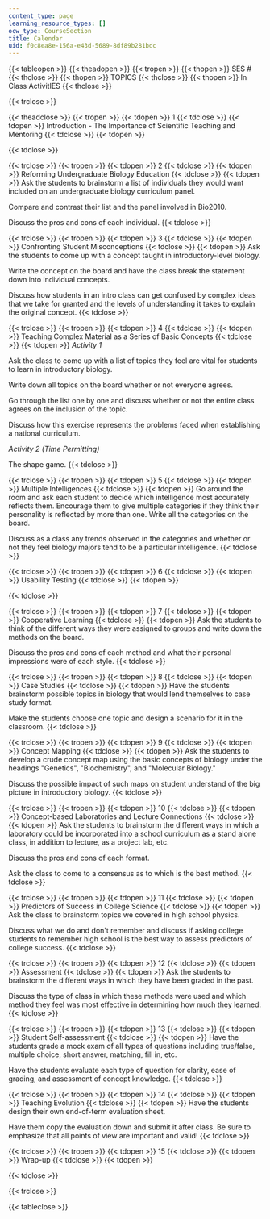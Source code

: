 ```yaml
---
content_type: page
learning_resource_types: []
ocw_type: CourseSection
title: Calendar
uid: f0c8ea8e-156a-e43d-5689-8df89b281bdc
---
```


{{< tableopen >}}
{{< theadopen >}}
{{< tropen >}}
{{< thopen >}}
SES #
{{< thclose >}}
{{< thopen >}}
TOPICS
{{< thclose >}}
{{< thopen >}}
In Class ActivitIES
{{< thclose >}}

{{< trclose >}}

{{< theadclose >}}
{{< tropen >}}
{{< tdopen >}}
1
{{< tdclose >}}
{{< tdopen >}}
Introduction - The Importance of Scientific Teaching and Mentoring
{{< tdclose >}}
{{< tdopen >}}

{{< tdclose >}}

{{< trclose >}}
{{< tropen >}}
{{< tdopen >}}
2
{{< tdclose >}}
{{< tdopen >}}
Reforming Undergraduate Biology Education
{{< tdclose >}}
{{< tdopen >}}
Ask the students to brainstorm a list of individuals they would want included on an undergraduate biology curriculum panel.  
  
Compare and contrast their list and the panel involved in Bio2010.  
  
Discuss the pros and cons of each individual.
{{< tdclose >}}

{{< trclose >}}
{{< tropen >}}
{{< tdopen >}}
3
{{< tdclose >}}
{{< tdopen >}}
Confronting Student Misconceptions
{{< tdclose >}}
{{< tdopen >}}
Ask the students to come up with a concept taught in introductory-level biology.  
  
Write the concept on the board and have the class break the statement down into individual concepts.  
  
Discuss how students in an intro class can get confused by complex ideas that we take for granted and the levels of understanding it takes to explain the original concept.
{{< tdclose >}}

{{< trclose >}}
{{< tropen >}}
{{< tdopen >}}
4
{{< tdclose >}}
{{< tdopen >}}
Teaching Complex Material as a Series of Basic Concepts
{{< tdclose >}}
{{< tdopen >}}
_Activity 1_  
  
Ask the class to come up with a list of topics they feel are vital for students to learn in introductory biology.  
  
Write down all topics on the board whether or not everyone agrees.  
  
Go through the list one by one and discuss whether or not the entire class agrees on the inclusion of the topic.  
  
Discuss how this exercise represents the problems faced when establishing a national curriculum.  
  
_Activity 2 (Time Permitting)_  
  
The shape game.
{{< tdclose >}}

{{< trclose >}}
{{< tropen >}}
{{< tdopen >}}
5
{{< tdclose >}}
{{< tdopen >}}
Multiple Intelligences
{{< tdclose >}}
{{< tdopen >}}
Go around the room and ask each student to decide which intelligence most accurately reflects them. Encourage them to give multiple categories if they think their personality is reflected by more than one. Write all the categories on the board.  
  
Discuss as a class any trends observed in the categories and whether or not they feel biology majors tend to be a particular intelligence.
{{< tdclose >}}

{{< trclose >}}
{{< tropen >}}
{{< tdopen >}}
6
{{< tdclose >}}
{{< tdopen >}}
Usability Testing
{{< tdclose >}}
{{< tdopen >}}

{{< tdclose >}}

{{< trclose >}}
{{< tropen >}}
{{< tdopen >}}
7
{{< tdclose >}}
{{< tdopen >}}
Cooperative Learning
{{< tdclose >}}
{{< tdopen >}}
Ask the students to think of the different ways they were assigned to groups and write down the methods on the board.  
  
Discuss the pros and cons of each method and what their personal impressions were of each style.
{{< tdclose >}}

{{< trclose >}}
{{< tropen >}}
{{< tdopen >}}
8
{{< tdclose >}}
{{< tdopen >}}
Case Studies
{{< tdclose >}}
{{< tdopen >}}
Have the students brainstorm possible topics in biology that would lend themselves to case study format.  
  
Make the students choose one topic and design a scenario for it in the classroom.
{{< tdclose >}}

{{< trclose >}}
{{< tropen >}}
{{< tdopen >}}
9
{{< tdclose >}}
{{< tdopen >}}
Concept Mapping
{{< tdclose >}}
{{< tdopen >}}
Ask the students to develop a crude concept map using the basic concepts of biology under the headings "Genetics", "Biochemistry", and "Molecular Biology."  
  
Discuss the possible impact of such maps on student understand of the big picture in introductory biology.
{{< tdclose >}}

{{< trclose >}}
{{< tropen >}}
{{< tdopen >}}
10
{{< tdclose >}}
{{< tdopen >}}
Concept-based Laboratories and Lecture Connections
{{< tdclose >}}
{{< tdopen >}}
Ask the students to brainstorm the different ways in which a laboratory could be incorporated into a school curriculum as a stand alone class, in addition to lecture, as a project lab, etc.  
  
Discuss the pros and cons of each format.  
  
Ask the class to come to a consensus as to which is the best method.
{{< tdclose >}}

{{< trclose >}}
{{< tropen >}}
{{< tdopen >}}
11
{{< tdclose >}}
{{< tdopen >}}
Predictors of Success in College Science
{{< tdclose >}}
{{< tdopen >}}
Ask the class to brainstorm topics we covered in high school physics.  
  
Discuss what we do and don't remember and discuss if asking college students to remember high school is the best way to assess predictors of college success.
{{< tdclose >}}

{{< trclose >}}
{{< tropen >}}
{{< tdopen >}}
12
{{< tdclose >}}
{{< tdopen >}}
Assessment
{{< tdclose >}}
{{< tdopen >}}
Ask the students to brainstorm the different ways in which they have been graded in the past.  
  
Discuss the type of class in which these methods were used and which method they feel was most effective in determining how much they learned.
{{< tdclose >}}

{{< trclose >}}
{{< tropen >}}
{{< tdopen >}}
13
{{< tdclose >}}
{{< tdopen >}}
Student Self-assessment
{{< tdclose >}}
{{< tdopen >}}
Have the students grade a mock exam of all types of questions including true/false, multiple choice, short answer, matching, fill in, etc.  
  
Have the students evaluate each type of question for clarity, ease of grading, and assessment of concept knowledge.
{{< tdclose >}}

{{< trclose >}}
{{< tropen >}}
{{< tdopen >}}
14
{{< tdclose >}}
{{< tdopen >}}
Teaching Evolution
{{< tdclose >}}
{{< tdopen >}}
Have the students design their own end-of-term evaluation sheet.  
  
Have them copy the evaluation down and submit it after class. Be sure to emphasize that all points of view are important and valid!
{{< tdclose >}}

{{< trclose >}}
{{< tropen >}}
{{< tdopen >}}
15
{{< tdclose >}}
{{< tdopen >}}
Wrap-up
{{< tdclose >}}
{{< tdopen >}}

{{< tdclose >}}

{{< trclose >}}

{{< tableclose >}}